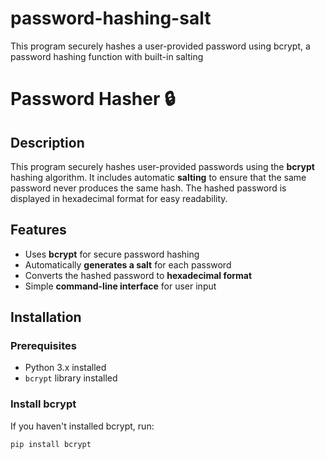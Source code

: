 # password-hashing-salt
This program securely hashes a user-provided password using bcrypt, a password hashing function with built-in salting
# Password Hasher 🔒  

## Description  
This program securely hashes user-provided passwords using the **bcrypt** hashing algorithm. It includes automatic **salting** to ensure that the same password never produces the same hash. The hashed password is displayed in hexadecimal format for easy readability.

## Features  
- Uses **bcrypt** for secure password hashing  
- Automatically **generates a salt** for each password  
- Converts the hashed password to **hexadecimal format**  
- Simple **command-line interface** for user input  

## Installation  

### Prerequisites  
- Python 3.x installed  
- `bcrypt` library installed  

### Install bcrypt  
If you haven't installed bcrypt, run:  
```sh
pip install bcrypt
